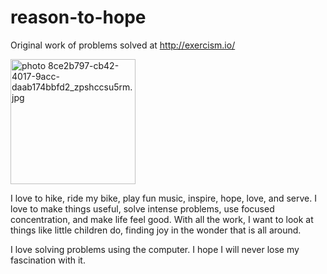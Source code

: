 # reason-to-hope
Original work of problems solved at http://exercism.io/

<img src="http://i1226.photobucket.com/albums/ee410/darren_pearson1/8ce2b797-cb42-4017-9acc-daab174bbfd2_zpshccsu5rm.jpg" border="0" alt=" photo 8ce2b797-cb42-4017-9acc-daab174bbfd2_zpshccsu5rm.jpg" alt="Reason To Hope" width="200"/>

I love to hike, ride my bike, play fun music, inspire, hope, love, and serve.  I love to make things useful, solve intense problems, use focused concentration, and make life feel good.  With all the work, I want to look at things like little children do, finding joy in the wonder that is all around. 

I love solving problems using the computer.  I hope I will never lose my fascination with it.